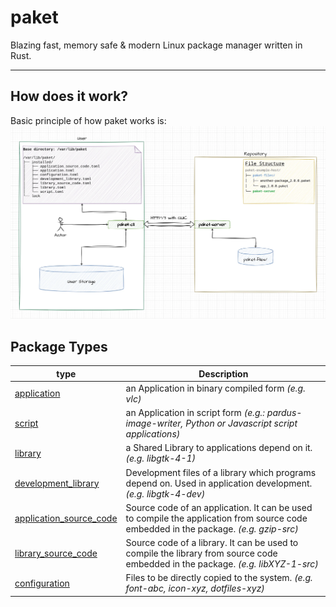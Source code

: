 # paket
Blazing fast, memory safe &amp; modern Linux package manager written in Rust.

---

## How does it work?
Basic principle of how paket works is:
![Alt text](/paket-architecture.webp "Paket Architecture")

## Package Types
type | Description
---|---
[application](/libpaket/example_pakets/application_paket_with_assets/Paket.toml) | an Application in binary compiled form *(e.g. vlc)*
[script](/libpaket/example_pakets/script_paket_with_assets/Paket.toml) | an Application in script form *(e.g.: pardus-image-writer, Python or Javascript script applications)*
[library](#TODO) | a Shared Library to applications depend on it. *(e.g. libgtk-4-1)*
[development_library](#TODO) | Development files of a library which programs depend on. Used in application development. *(e.g. libgtk-4-dev)*
[application_source_code](#TODO) | Source code of an application. It can be used to compile the application from source code embedded in the package. *(e.g. gzip-src)*
[library_source_code](#TODO) | Source code of a library. It can be used to compile the library from source code embedded in the package. *(e.g. libXYZ-1-src)*
[configuration](/libpaket/example_pakets/configuration_paket/Paket.toml) | Files to be directly copied to the system. *(e.g. font-abc, icon-xyz, dotfiles-xyz)*